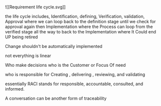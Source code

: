 
![[Requirement life cycle.svg]]


the life cycle includes, Identification, defining, Verification, validation, Approval where we can loop back to the definition stage until we check for approval again then Implementation where the Process can loop from the verified stage all the way to back to the Implementation where It Could end UP being retired  
  
Change shouldn't be automatically implemented  
  
  
not everything is linear  
  
  
Who make decisions who is the Customer or Focus Of need  
  
who is responsible for Creating , delivering , reviewing, and validating  
  
essentially RACI stands for responsible, accountable, consulted, and informed.  
  
A conversation can be another form of traceability